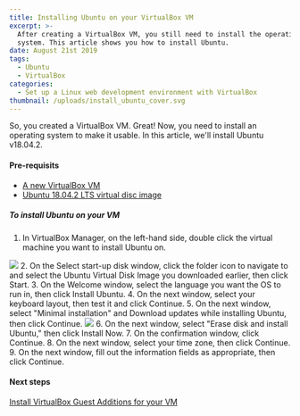 ```yaml
---
title: Installing Ubuntu on your VirtualBox VM
excerpt: >-
  After creating a VirtualBox VM, you still need to install the operating
  system. This article shows you how to install Ubuntu.
date: August 21st 2019
tags:
  - Ubuntu
  - VirtualBox
categories:
  - Set up a Linux web development environment with VirtualBox
thumbnail: /uploads/install_ubuntu_cover.svg
---
```

So, you created a VirtualBox VM. Great! Now, you need to install an operating system to make it usable. In this article, we'll install Ubuntu v18.04.2.

#### Pre-requisits

* [A new VirtualBox VM](https://the-canney-valley.kyleblankrollins.com/posts/creating-a-base-virtual-machine-in-virtualbox)
* [Ubuntu 18.04.2 LTS virtual disc image](https://ubuntu.com/download/desktop)

##### To install Ubuntu on your VM

1. In VirtualBox Manager, on the left-hand side, double click the virtual machine you want to install Ubuntu on.
<img class="procedure-image" src="/uploads/start-up-disk.png" />
2. On the Select start-up disk window, click the folder icon to navigate to and select the Ubuntu Virtual Disk Image you downloaded earlier, then click Start.
3. On the Welcome window, select the language you want the OS to run in, then click Install Ubuntu.
4. On the next window, select your keyboard layout, then test it and click Continue.
5. On the next window, select "Minimal installation" and Download updates while installing Ubuntu, then click Continue.
<img class="procedure-image" src="/uploads/minimal_installation.png" />
6. On the next window, select "Erase disk and install Ubuntu," then click Install Now.
7. On the confirmation window, click Continue.
8. On the next window, select your time zone, then click Continue.
9. On the next window, fill out the information fields as appropriate, then click Continue.

#### Next steps

[Install VirtualBox Guest Additions for your VM](https://the-canney-valley.kyleblankrollins.com/posts/installing-virtualbox-guest-additions-for-your-vm)
